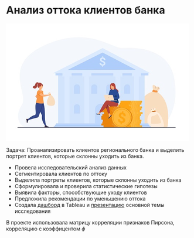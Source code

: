 # Анализ оттока клиентов банка
![](https://github.com/AlexaBogdan/data_analyst_projects/blob/main/image/%D0%B1%D0%B0%D0%BD%D0%BA.jpg?raw=true)

Задача: Проанализировать клиентов регионального банка и выделить портрет клиентов, которые склонны уходить из банка.

- Провела исследовательский анализ данных
- Сегментировала клиентов по оттоку
- Выделила портреты клиентов, которые склонны уходить из банка
- Сформулировала и проверила статистические гипотезы
- Выявила факторы, способствующие уходу клиентов
- Предложила рекомендации по уменьшению оттока
- Создала [дашборд](https://public.tableau.com/app/profile/alexandra1239/viz/_16432238560760/Dashboard) в Tableau и [презентацию](https://disk.yandex.ru/i/bXHWWuvk3KjLMw) основной темы исследования

В проекте использовала матрицу корреляции признаков Пирсона, корреляцию с коэффицентом $\phi$
